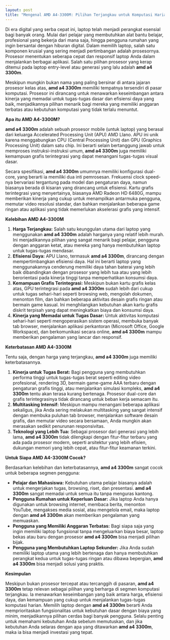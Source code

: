 ```yaml
---
layout: post
title: "Mengenal AMD A4-3300M: Pilihan Terjangkau untuk Komputasi Harian"
---
```


Di era digital yang serba cepat ini, laptop telah menjadi perangkat esensial bagi banyak orang. Mulai dari pelajar yang membutuhkan alat bantu belajar, profesional yang bekerja dari mana saja, hingga pengguna rumahan yang ingin bersantai dengan hiburan digital. Dalam memilih laptop, salah satu komponen krusial yang sering menjadi pertimbangan adalah prosesornya. Prosesor menentukan seberapa cepat dan responsif laptop Anda dalam menjalankan berbagai aplikasi. Salah satu pilihan prosesor yang kerap ditemui pada laptop entry-level atau generasi yang lalu adalah **amd a4 3300m**.

Meskipun mungkin bukan nama yang paling bersinar di antara jajaran prosesor kelas atas, **amd a4 3300m** memiliki tempatnya tersendiri di pasar komputasi. Prosesor ini dirancang untuk menawarkan keseimbangan antara kinerja yang memadai untuk tugas-tugas dasar dan efisiensi daya yang baik, menjadikannya pilihan menarik bagi mereka yang memiliki anggaran terbatas atau kebutuhan komputasi yang tidak terlalu menuntut.

**Apa itu AMD A4-3300M?**

**amd a4 3300m** adalah sebuah prosesor mobile (untuk laptop) yang berasal dari keluarga Accelerated Processing Unit (APU) AMD Llano. APU ini unik karena menggabungkan CPU (Central Processing Unit) dan GPU (Graphics Processing Unit) dalam satu chip. Ini berarti selain bertanggung jawab untuk memproses instruksi-instruksi umum, **amd a4 3300m** juga memiliki kemampuan grafis terintegrasi yang dapat menangani tugas-tugas visual dasar.

Secara spesifikasi, **amd a4 3300m** umumnya memiliki konfigurasi dual-core, yang berarti ia memiliki dua inti pemrosesan. Frekuensi clock speed-nya bervariasi tergantung pada model dan pengaturan daya, namun biasanya berada di kisaran yang dirancang untuk efisiensi. Kartu grafis terintegrasi yang menyertainya, biasanya AMD Radeon HD 6480G, mampu memberikan kinerja yang cukup untuk menampilkan antarmuka pengguna, memutar video resolusi standar, dan bahkan menjalankan beberapa game ringan atau aplikasi yang tidak memerlukan akselerasi grafis yang intensif.

**Kelebihan AMD A4-3300M**

1.  **Harga Terjangkau:** Salah satu keunggulan utama dari laptop yang menggunakan **amd a4 3300m** adalah harganya yang relatif lebih murah. Ini menjadikannya pilihan yang sangat menarik bagi pelajar, pengguna dengan anggaran ketat, atau mereka yang hanya membutuhkan laptop untuk tugas-tugas mendasar.
2.  **Efisiensi Daya:** APU Llano, termasuk **amd a4 3300m**, dirancang dengan mempertimbangkan efisiensi daya. Hal ini berarti laptop yang menggunakannya cenderung memiliki daya tahan baterai yang lebih baik dibandingkan dengan prosesor yang lebih tua atau yang lebih berorientasi pada kinerja tinggi tanpa memperhatikan konsumsi daya.
3.  **Kemampuan Grafis Terintegrasi:** Meskipun bukan kartu grafis kelas atas, GPU terintegrasi pada **amd a4 3300m** sudah lebih dari cukup untuk tugas sehari-hari seperti browsing web, mengolah dokumen, menonton film, dan bahkan beberapa aktivitas desain grafis ringan atau bermain game kasual. Ini menghilangkan kebutuhan akan kartu grafis diskrit terpisah yang dapat meningkatkan biaya dan konsumsi daya.
4.  **Kinerja yang Memadai untuk Tugas Dasar:** Untuk aktivitas komputasi sehari-hari seperti mengoperasikan sistem operasi, membuka banyak tab browser, menjalankan aplikasi perkantoran (Microsoft Office, Google Workspace), dan berkomunikasi secara online, **amd a4 3300m** mampu memberikan pengalaman yang lancar dan responsif.

**Keterbatasan AMD A4-3300M**

Tentu saja, dengan harga yang terjangkau, **amd a4 3300m** juga memiliki keterbatasannya.

1.  **Kinerja untuk Tugas Berat:** Bagi pengguna yang membutuhkan performa tinggi untuk tugas-tugas berat seperti editing video profesional, rendering 3D, bermain game-game AAA terbaru dengan pengaturan grafis tinggi, atau menjalankan simulasi kompleks, **amd a4 3300m** tentu akan terasa kurang bertenaga. Prosesor dual-core dan grafis terintegrasinya tidak dirancang untuk beban kerja semacam itu.
2.  **Multitasking Intensif:** Meskipun mampu menangani beberapa aplikasi sekaligus, jika Anda sering melakukan multitasking yang sangat intensif dengan membuka puluhan tab browser, menjalankan software desain grafis, dan memutar video secara bersamaan, Anda mungkin akan merasakan sedikit penurunan responsivitas.
3.  **Teknologi yang Lebih Tua:** Sebagai prosesor dari generasi yang lebih lama, **amd a4 3300m** tidak dilengkapi dengan fitur-fitur terbaru yang ada pada prosesor modern, seperti arsitektur yang lebih efisien, dukungan memori yang lebih cepat, atau fitur-fitur keamanan terkini.

**Untuk Siapa AMD A4-3300M Cocok?**

Berdasarkan kelebihan dan keterbatasannya, **amd a4 3300m** sangat cocok untuk beberapa segmen pengguna:

*   **Pelajar dan Mahasiswa:** Kebutuhan utama pelajar biasanya adalah untuk mengerjakan tugas, browsing, riset, dan presentasi. **amd a4 3300m** sangat memadai untuk semua itu tanpa menguras kantong.
*   **Pengguna Rumahan untuk Keperluan Dasar:** Jika laptop Anda hanya digunakan untuk browsing internet, membaca berita, menonton YouTube, mengakses media sosial, atau mengelola email, maka laptop dengan **amd a4 3300m** akan memberikan pengalaman yang memuaskan.
*   **Pengguna yang Memiliki Anggaran Terbatas:** Bagi siapa saja yang ingin memiliki laptop fungsional tanpa mengeluarkan biaya besar, laptop bekas atau baru dengan prosesor **amd a4 3300m** bisa menjadi pilihan bijak.
*   **Pengguna yang Membutuhkan Laptop Sekunder:** Jika Anda sudah memiliki laptop utama yang lebih bertenaga dan hanya membutuhkan perangkat kedua untuk tugas-tugas ringan atau dibawa bepergian, **amd a4 3300m** bisa menjadi solusi yang praktis.

**Kesimpulan**

Meskipun bukan prosesor tercepat atau tercanggih di pasaran, **amd a4 3300m** tetap relevan sebagai pilihan yang berharga di segmen komputasi terjangkau. Ia menawarkan keseimbangan yang baik antara harga, efisiensi daya, dan kemampuan yang cukup untuk menjalankan tugas-tugas komputasi harian. Memilih laptop dengan **amd a4 3300m** berarti Anda memprioritaskan fungsionalitas untuk kebutuhan dasar dengan biaya yang minim, menjadikannya pilihan cerdas bagi banyak pengguna. Selalu penting untuk memahami kebutuhan Anda sebelum memutuskan, dan jika kebutuhan Anda selaras dengan apa yang ditawarkan **amd a4 3300m**, maka ia bisa menjadi investasi yang tepat.
